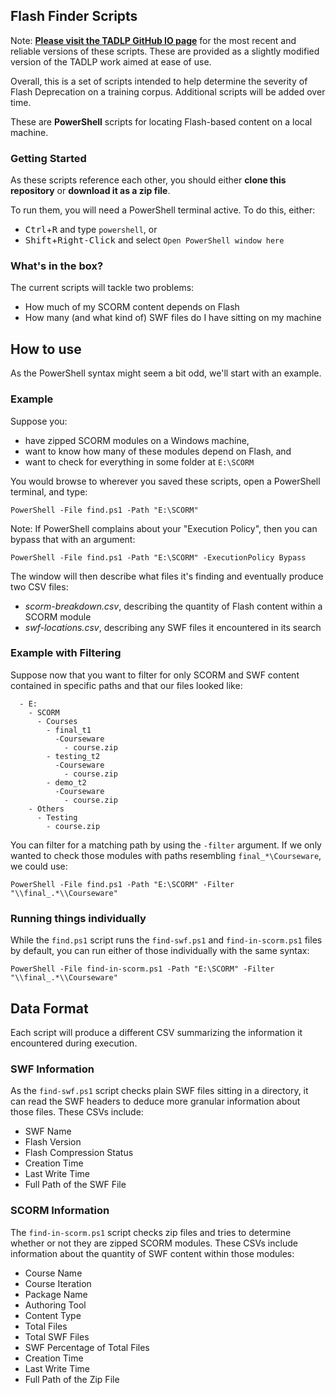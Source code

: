 ## Flash Finder Scripts
Note: **[Please visit the TADLP GitHub IO page](https://github.com/adlnet/flash-finder/releases/tag/v1.0.1)** for the most recent and reliable versions of these scripts.  These are provided as a slightly modified version of the TADLP work aimed at ease of use. 

Overall, this is a set of scripts intended to help determine the severity of Flash Deprecation on a training corpus.  Additional scripts will be added over time.  

These are **PowerShell** scripts for locating Flash-based content on a local machine.  

### Getting Started
As these scripts reference each other, you should either **clone this repository** or **download it as a zip file**.

To run them, you will need a PowerShell terminal active.  To do this, either:
- <kbd>Ctrl</kbd>+<kbd>R</kbd> and type `powershell`, or
- <kbd>Shift</kbd>+<kbd>Right-Click</kbd> and select `Open PowerShell window here`

### What's in the box?
The current scripts will tackle two problems:
- How much of my SCORM content depends on Flash
- How many (and what kind of) SWF files do I have sitting on my machine

## How to use
As the PowerShell syntax might seem a bit odd, we'll start with an example.

### Example 
Suppose you:
- have zipped SCORM modules on a Windows machine,
- want to know how many of these modules depend on Flash, and
- want to check for everything in some folder at `E:\SCORM`

You would browse to wherever you saved these scripts, open a PowerShell terminal, and type:
```
PowerShell -File find.ps1 -Path "E:\SCORM"
```

Note: If PowerShell complains about your "Execution Policy", then you can bypass that with an argument:
```
PowerShell -File find.ps1 -Path "E:\SCORM" -ExecutionPolicy Bypass
```

The window will then describe what files it's finding and eventually produce two CSV files:
- *scorm-breakdown.csv*, describing the quantity of Flash content within a SCORM module
- *swf-locations.csv*, describing any SWF files it encountered in its search

### Example with Filtering
Suppose now that you want to filter for only SCORM and SWF content contained in specific paths and that our files looked like:
```
  - E:
    - SCORM
      - Courses
        - final_t1
          -Courseware
            - course.zip
        - testing_t2
          -Courseware
            - course.zip
        - demo_t2
          -Courseware
            - course.zip
    - Others
      - Testing
        - course.zip
```
You can filter for a matching path by using the `-filter` argument.  If we only wanted to check those modules with paths resembling `final_*\Courseware`, we could use:
```
PowerShell -File find.ps1 -Path "E:\SCORM" -Filter "\\final_.*\\Courseware"
```

### Running things individually
While the `find.ps1` script runs the `find-swf.ps1` and `find-in-scorm.ps1` files by default, you can run either of those individually with the same syntax:
```
PowerShell -File find-in-scorm.ps1 -Path "E:\SCORM" -Filter "\\final_.*\\Courseware"
```

## Data Format
Each script will produce a different CSV summarizing the information it encountered during execution.

### SWF Information
As the `find-swf.ps1` script checks plain SWF files sitting in a directory, it can read the SWF headers to deduce more granular information about those files.  These CSVs include:
- SWF Name
- Flash Version
- Flash Compression Status
- Creation Time
- Last Write Time
- Full Path of the SWF File

### SCORM Information
The `find-in-scorm.ps1` script checks zip files and tries to determine whether or not they are zipped SCORM modules.  These CSVs include information about the quantity of SWF content within those modules:
- Course Name
- Course Iteration
- Package Name
- Authoring Tool
- Content Type
- Total Files
- Total SWF Files
- SWF Percentage of Total Files
- Creation Time
- Last Write Time
- Full Path of the Zip File
